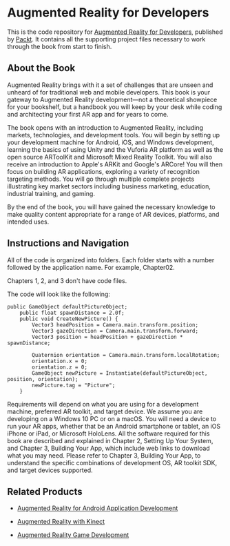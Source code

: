 # Augmented Reality for Developers
This is the code repository for [Augmented Reality for Developers](https://www.packtpub.com/web-development/augmented-reality-developers?utm_source=github&utm_medium=repository&utm_campaign=9781787286436), published by [Packt](https://www.packtpub.com/?utm_source=github). It contains all the supporting project files necessary to work through the book from start to finish.
## About the Book
Augmented Reality brings with it a set of challenges that are unseen and unheard of for traditional web and mobile developers. This book is your gateway to Augmented Reality development—not a theoretical showpiece for your bookshelf, but a handbook you will keep by your desk while coding and architecting your first AR app and for years to come.

The book opens with an introduction to Augmented Reality, including markets, technologies, and development tools. You will begin by setting up your development machine for Android, iOS, and Windows development, learning the basics of using Unity and the Vuforia AR platform as well as the open source ARToolKit and Microsoft Mixed Reality Toolkit. You will also receive an introduction to Apple's ARKit and Google's ARCore! You will then focus on building AR applications, exploring a variety of recognition targeting methods. You will go through multiple complete projects illustrating key market sectors including business marketing, education, industrial training, and gaming.

By the end of the book, you will have gained the necessary knowledge to make quality content appropriate for a range of AR devices, platforms, and intended uses.
## Instructions and Navigation
All of the code is organized into folders. Each folder starts with a number followed by the application name. For example, Chapter02.

Chapters 1, 2, and 3 don't have code files.

The code will look like the following:
```
public GameObject defaultPictureObject;
    public float spawnDistance = 2.0f;
    public void CreateNewPicture() {
        Vector3 headPosition = Camera.main.transform.position;
        Vector3 gazeDirection = Camera.main.transform.forward;
        Vector3 position = headPosition + gazeDirection * spawnDistance;

        Quaternion orientation = Camera.main.transform.localRotation;
        orientation.x = 0;
        orientation.z = 0;
        GameObject newPicture = Instantiate(defaultPictureObject, position, orientation);
        newPicture.tag = "Picture"; 
    } 

```

Requirements will depend on what you are using for a development machine, preferred AR toolkit, and target device. We assume you are developing on a Windows 10 PC or on a macOS. You will need a device to run your AR apps, whether that be an Android smartphone or tablet, an iOS iPhone or iPad, or Microsoft HoloLens. All the software required for this book are described and explained in Chapter 2, Setting Up Your System, and Chapter 3, Building Your App, which include web links to download what you may need. Please refer to Chapter 3, Building Your App, to understand the specific combinations of development OS, AR toolkit SDK, and target devices supported.

## Related Products
* [Augmented Reality for Android Application Development](https://www.packtpub.com/application-development/augmented-reality-android-application-development?utm_source=github&utm_medium=repository&utm_campaign=9781782168553)

* [Augmented Reality with Kinect](https://www.packtpub.com/application-development/augmented-reality-kinect?utm_source=github&utm_medium=repository&utm_campaign=9781849694384)

* [Augmented Reality Game Development](https://www.packtpub.com/application-development/augmented-reality-game-development?utm_source=github&utm_medium=repository&utm_campaign=9781787122888)

